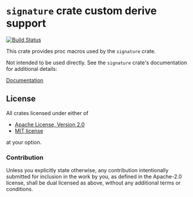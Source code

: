 # `signature` crate custom derive support

[![Build Status](https://travis-ci.org/RustCrypto/traits.svg?branch=master)](https://travis-ci.org/RustCrypto/traits)

This crate provides proc macros used by the `signature` crate.

Not intended to be used directly. See the `signature` crate's documentation
for additional details:

[Documentation]

## License

All crates licensed under either of

 * [Apache License, Version 2.0](http://www.apache.org/licenses/LICENSE-2.0)
 * [MIT license](http://opensource.org/licenses/MIT)

at your option.

### Contribution

Unless you explicitly state otherwise, any contribution intentionally submitted
for inclusion in the work by you, as defined in the Apache-2.0 license, shall be
dual licensed as above, without any additional terms or conditions.

[Documentation]: https://docs.rs/signature/
